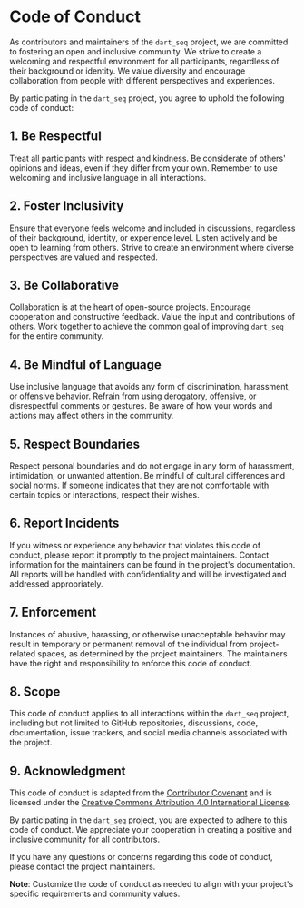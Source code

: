 # Code of Conduct

As contributors and maintainers of the `dart_seq` project, we are committed to fostering an open and inclusive community. We strive to create a welcoming and respectful environment for all participants, regardless of their background or identity. We value diversity and encourage collaboration from people with different perspectives and experiences.

By participating in the `dart_seq` project, you agree to uphold the following code of conduct:

## 1. Be Respectful

Treat all participants with respect and kindness. Be considerate of others' opinions and ideas, even if they differ from your own. Remember to use welcoming and inclusive language in all interactions.

## 2. Foster Inclusivity

Ensure that everyone feels welcome and included in discussions, regardless of their background, identity, or experience level. Listen actively and be open to learning from others. Strive to create an environment where diverse perspectives are valued and respected.

## 3. Be Collaborative

Collaboration is at the heart of open-source projects. Encourage cooperation and constructive feedback. Value the input and contributions of others. Work together to achieve the common goal of improving `dart_seq` for the entire community.

## 4. Be Mindful of Language

Use inclusive language that avoids any form of discrimination, harassment, or offensive behavior. Refrain from using derogatory, offensive, or disrespectful comments or gestures. Be aware of how your words and actions may affect others in the community.

## 5. Respect Boundaries

Respect personal boundaries and do not engage in any form of harassment, intimidation, or unwanted attention. Be mindful of cultural differences and social norms. If someone indicates that they are not comfortable with certain topics or interactions, respect their wishes.

## 6. Report Incidents

If you witness or experience any behavior that violates this code of conduct, please report it promptly to the project maintainers. Contact information for the maintainers can be found in the project's documentation. All reports will be handled with confidentiality and will be investigated and addressed appropriately.

## 7. Enforcement

Instances of abusive, harassing, or otherwise unacceptable behavior may result in temporary or permanent removal of the individual from project-related spaces, as determined by the project maintainers. The maintainers have the right and responsibility to enforce this code of conduct.

## 8. Scope

This code of conduct applies to all interactions within the `dart_seq` project, including but not limited to GitHub repositories, discussions, code, documentation, issue trackers, and social media channels associated with the project.

## 9. Acknowledgment

This code of conduct is adapted from the [Contributor Covenant](https://www.contributor-covenant.org/version/2/0/code_of_conduct.html) and is licensed under the [Creative Commons Attribution 4.0 International License](https://creativecommons.org/licenses/by/4.0/).

By participating in the `dart_seq` project, you are expected to adhere to this code of conduct. We appreciate your cooperation in creating a positive and inclusive community for all contributors.

If you have any questions or concerns regarding this code of conduct, please contact the project maintainers.

**Note**: Customize the code of conduct as needed to align with your project's specific requirements and community values.
